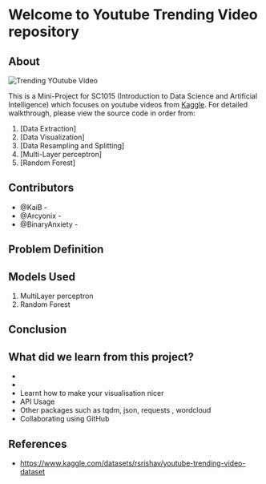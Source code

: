 # Welcome to Youtube Trending Video repository

## About
![Trending YOutube Video](https://user-images.githubusercontent.com/77041483/164487681-d063b985-cfee-4038-acfe-52eacd0f7aaf.png)

This is a Mini-Project for SC1015 (Introduction to Data Science and Artificial Intelligence) which focuses on youtube videos from [Kaggle](https://www.kaggle.com/datasets/rsrishav/youtube-trending-video-dataset). For detailed walkthrough, please view the source code in order from:

1. [Data Extraction]
2. [Data Visualization]
3. [Data Resampling and Splitting]
4. [Multi-Layer perceptron]
5. [Random Forest]
  
## Contributors

- @KaiB -
- @Arcyonix - 
- @BinaryAnxiety - 

## Problem Definition



## Models Used

1. MultiLayer perceptron
2. Random Forest

## Conclusion



## What did we learn from this project?

- 
- 
- Learnt how to make your visualisation nicer 
- API Usage
- Other packages such as tqdm, json, requests , wordcloud
- Collaborating using GitHub


## References

- <https://www.kaggle.com/datasets/rsrishav/youtube-trending-video-dataset>

